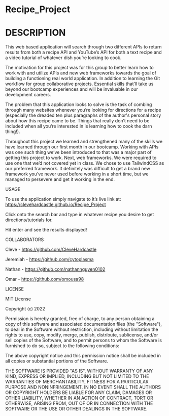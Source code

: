 # Recipe_Project

DESCRIPTION 
===========

This web based application will search through two different APIs to return results from both a recipe API and YouTube’s API for both a text recipe and a video tutorial of whatever dish you’re looking to cook. 

The motivation for this project was for this group to better learn how to work with and utilize APIs and new web frameworks towards the goal of building a functioning real world application. In addition to learning the Git workflow for group collaborative projects. Essential skills that’ll take us beyond our bootcamp experiences and will be invaluable in our development careers. 

The problem that this application looks to solve is the task of combing through many websites whenever you’re looking for directions for a recipe (especially the dreaded ten plus paragraphs of the author's personal story about how this recipe came to be. Things that really don’t need to be included when all you’re interested in is learning how to cook the darn thing!). 

Throughout this project we learned and strengthened many of the skills we have learned through our first month in our bootcamp. Working with APIs was one such thing we’ve been introduced to that was a major part of getting this project to work. Next, web frameworks. We were required to use one that we’d not covered yet in class. We chose to use TailwindCSS as our preferred framework. It definitely was difficult to get a brand new framework you’ve never used before working in a short time, but we managed to persevere and get it working in the end.  

USAGE

To use the application simply navigate to it’s live link at: https://clevehardcastle.github.io/Recipe_Project

Click onto the search bar and type in whatever recipe you desire to get directions/tutorials for. 

Hit enter and see the results displayed!

COLLABORATORS 

Cleve - https://github.com/CleveHardcastle

Jeremiah - https://github.com/cytoplasma

Nathan -  https://github.com/nathannguyen0102

Omar - https://github.com/omousa98

LICENSE 

MIT License

Copyright (c) 2022

Permission is hereby granted, free of charge, to any person obtaining a copy
of this software and associated documentation files (the "Software"), to deal
in the Software without restriction, including without limitation the rights
to use, copy, modify, merge, publish, distribute, sublicense, and/or sell
copies of the Software, and to permit persons to whom the Software is
furnished to do so, subject to the following conditions:

The above copyright notice and this permission notice shall be included in all
copies or substantial portions of the Software.

THE SOFTWARE IS PROVIDED "AS IS", WITHOUT WARRANTY OF ANY KIND, EXPRESS OR
IMPLIED, INCLUDING BUT NOT LIMITED TO THE WARRANTIES OF MERCHANTABILITY,
FITNESS FOR A PARTICULAR PURPOSE AND NONINFRINGEMENT. IN NO EVENT SHALL THE
AUTHORS OR COPYRIGHT HOLDERS BE LIABLE FOR ANY CLAIM, DAMAGES OR OTHER
LIABILITY, WHETHER IN AN ACTION OF CONTRACT, TORT OR OTHERWISE, ARISING FROM,
OUT OF OR IN CONNECTION WITH THE SOFTWARE OR THE USE OR OTHER DEALINGS IN THE
SOFTWARE.
